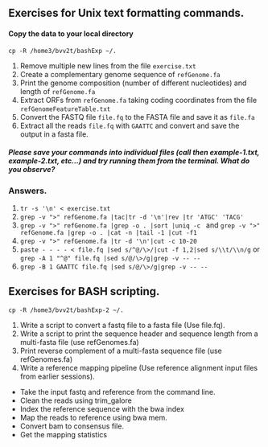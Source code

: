 ## Exercises for Unix text formatting commands.

#### Copy the data to your local directory

`cp -R /home3/bvv2t/bashExp ~/.`

1. Remove multiple new lines from the file `exercise.txt`
2. Create a complementary genome sequence of `refGenome.fa`
3. Print the genome composition (number of different nucleotides) and length of `refGenome.fa`
4. Extract ORFs from `refGenome.fa` taking coding coordinates from the file `refGenomeFeatureTable.txt` 
5. Convert the FASTQ file `file.fq` to the FASTA file and save it as `file.fa`
6. Extract all the reads `file.fq` with `GAATTC` and convert and save the output in a fasta file. 

##### Please save your commands into individual files (call then example-1.txt, example-2.txt, etc...) and try running them from the terminal. What do you observe? 

### Answers.
1. ` tr -s '\n' < exercise.txt `
2. `grep -v ">" refGenome.fa |tac|tr -d '\n'|rev |tr 'ATGC' 'TACG'`
3. `grep -v ">" refGenome.fa |grep -o . |sort |uniq -c ` and `grep -v ">" refGenome.fa |grep -o . |cat -n |tail -1 |cut -f1`
4. `grep -v ">" refGenome.fa |tr -d '\n'|cut -c 10-20 `
5. `paste - - - - < file.fq |sed s/^@/\>/|cut -f 1,2|sed s/\\t/\\n/g` or `grep -A 1 "^@" file.fq |sed s/@/\>/g|grep -v -- --`
6. `grep -B 1 GAATTC file.fq |sed s/@/\>/g|grep -v -- --`

## Exercises for BASH scripting.

`cp -R /home3/bvv2t/bashExp-2 ~/.`


1. Write a script to convert a fastq file to a fasta file (Use file.fq).
2. Write a script to print the sequence header and sequence length from a multi-fasta file (use refGenomes.fa)
3. Print reverse complement of a multi-fasta sequence file (use refGenomes.fa)
4. Write a reference mapping pipeline (Use reference alignment input files from earlier sessions).
  - Take the input fastq and reference from the command line.
  - Clean the reads using trim_galore
  - Index the reference sequence with the bwa index
  - Map the reads to reference using bwa mem.
  - Convert bam to consensus file.
  - Get the mapping statistics
